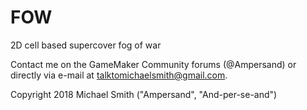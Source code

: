 # FOW
2D cell based supercover fog of war

Contact me on the GameMaker Community forums (@Ampersand) or
directly via e-mail at talktomichaelsmith@gmail.com.

Copyright 2018 Michael Smith ("Ampersand", "And-per-se-and")
